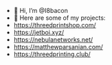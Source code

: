 - 👋 Hi, I’m @I8bacon
- 👀 Here are some of my projects:
- https://threedprintshop.com/
- https://jetboi.xyz/
- https://nebulanetworks.net/
- https://matthewparsanian.com/
- https://threedprinting.club/
